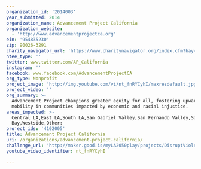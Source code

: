 ```yaml
---
organization_id: '2014003'
year_submitted: 2014
organization_name: Advancement Project California
organization_website:
  - 'http://www.advancementprojectca.org'
ein: '954835230'
zip: 90026-3291
charity_navigator_url: 'https://www.charitynavigator.org/index.cfm?bay=search.profile&ein=954835230'
ntee_type: ''
twitter: www.twitter.com/AP_California
instagram: ''
facebook: www.facebook.com/AdvancementProjectCA
org_type: Nonprofit
project_image: 'http://img.youtube.com/vi/nt_fnRYCyhI/maxresdefault.jpg'
project_video: ''
org_summary: >-
  Advancement Project champions greater equity for all, fostering upward
  mobility in communities impacted by economic and racial injustice.
areas_impacted: >-
  Central LA,East LA,South LA,San Gabriel Valley,San Fernando Valley,South
  Bay,Westside,Other:
project_ids: '4102005'
title: Advancement Project California
uri: /organizations/advancement-project-california/
challenge_url: 'http://maker.good.is/myLA2050play/projects/DisruptViolence.html'
youtube_video_identifier: nt_fnRYCyhI

---
```

